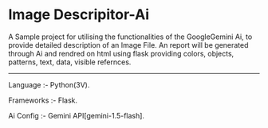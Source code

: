 # Image Descripitor-Ai
A Sample project for utilising the functionalities of the GoogleGemini Ai, to provide detailed description of an Image File.
An report will be generated through Ai and rendred on html using flask providing colors, objects, patterns, text, data, visible refernces.
________________________________________________
Language :- Python(3V).

Frameworks :- Flask.


Ai Config :- Gemini API[gemini-1.5-flash].
